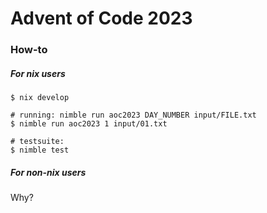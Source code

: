 Advent of Code 2023
===================

### How-to

##### For nix users

```
$ nix develop

# running: nimble run aoc2023 DAY_NUMBER input/FILE.txt
$ nimble run aoc2023 1 input/01.txt

# testsuite:
$ nimble test
```

##### For non-nix users

Why?

